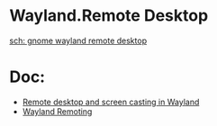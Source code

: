 # Wayland.Remote Desktop
[sch: gnome wayland remote desktop](https://www.google.com/search?q=gnome+wayland+remote+desktop)

# Doc:
- [Remote desktop and screen casting in Wayland](https://wiki.gnome.org/Projects/Mutter/RemoteDesktop)
- [Wayland Remoting](https://wiki.gnome.org/Initiatives/Wayland/Remoting)
